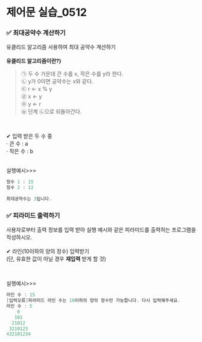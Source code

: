 # 제어문 실습_0512

### ✅ 최대공약수 계산하기


유클리드 알고리즘 사용하여 최대 공약수 계산하기 <br><br>
**유클리드 알고리즘이란?)** <br>

> ㉠ 두 수 가운데 큰 수를 x, 작은 수를 y라 한다. <br>
> ㉡ y가 0이면 공약수는 x와 같다. <br>
> ㉢ r <- x % y <br>
> ㉣ x <- y <br>
> ㉤ y <- r <br>
> ㉥ 단계 ㉡으로 되돌아간다.

<br>

✔ 입력 받은 두 수 중<br>
  · 큰 수 : a<br>
  · 작은 수 : b<br>
<br>

실행예시>>>
```C
정수 1 : 15
정수 2 : 12
  
최대공약수는 3입니다.
```



### ✅ 피라미드 출력하기
사용자로부터 출력 정보를 입력 받아 실행 예시와 같은 피라미드를 출력하는 프로그램을 작성하시오. <br><br>
✔ 라인(10이하의 양의 정수) 입력받기 <br>
(단, 유효한 값이 아닐 경우 **재입력** 받게 할 것)

<br>

실행예시>>>
```C
라인 수 : 15
[입력오류]피라미드 라인 수는 10이하의 양의 정수만 가능합니다. 다시 입력해주세요.
라인 수 : 5
    0
   101
  21012
 3210123
432101234

```
